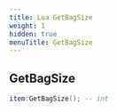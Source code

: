 ```yaml
---
title: Lua GetBagSize
weight: 1
hidden: true
menuTitle: GetBagSize
---
```

## GetBagSize
```lua
item:GetBagSize(); -- int
```